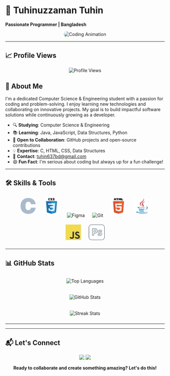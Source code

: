# 👋 Tuhinuzzaman Tuhin

**Passionate Programmer | Bangladesh**

<p align="center">
  <img src="https://miro.medium.com/max/1360/0*7Q3yvSIv_t0ioJ-Z.gif" alt="Coding Animation" width="350" style="border-radius: 10px;">
</p>

---
## 📈 Profile Views

<p align="center">
  <img src="https://komarev.com/ghpvc/?username=tuhin637&label=Profile%20views&color=0e75b6&style=flat" alt="Profile Views">
</p>

## 🌟 About Me

I'm a dedicated Computer Science & Engineering student with a passion for coding and problem-solving. I enjoy learning new technologies and collaborating on innovative projects. My goal is to build impactful software solutions while continuously growing as a developer.

- 🔍 **Studying**: Computer Science & Engineering
- 📚 **Learning**: Java, JavaScript, Data Structures, Python
- 🤝 **Open to Collaboration**: GitHub projects and open-source contributions
- 💡 **Expertise**: C, HTML, CSS, Data Structures
- 📧 **Contact**: [tuhin637bd@gmail.com](mailto:tuhin637bd@gmail.com)
- 😄 **Fun Fact**: I'm serious about coding but always up for a fun challenge!

---

## 🛠️ Skills & Tools

<p align="center">
  <img src="https://raw.githubusercontent.com/devicons/devicon/master/icons/c/c-original.svg" alt="C" width="50" height="50" style="margin: 10px;">
  <img src="https://raw.githubusercontent.com/devicons/devicon/master/icons/css3/css3-original-wordmark.svg" alt="CSS3" width="50" height="50" style="margin: 10px;">
  <img src="https://www.vectorlogo.zone/logos/figma/figma-icon.svg" alt="Figma" width="50" height="50" style="margin: 10px;">
  <img src="https://www.vectorlogo.zone/logos/git-scm/git-scm-icon.svg" alt="Git" width="50" height="50" style="margin: 10px;">
  <img src="https://raw.githubusercontent.com/devicons/devicon/master/icons/html5/html5-original-wordmark.svg" alt="HTML5" width="50" height="50" style="margin: 10px;">
  <img src="https://raw.githubusercontent.com/devicons/devicon/master/icons/java/java-original.svg" alt="Java" width="50" height="50" style="margin: 10px;">
  <img src="https://raw.githubusercontent.com/devicons/devicon/master/icons/javascript/javascript-original.svg" alt="JavaScript" width="50" height="50" style="margin: 10px;">
  <img src="https://raw.githubusercontent.com/devicons/devicon/master/icons/photoshop/photoshop-line.svg" alt="Photoshop" width="50" height="50" style="margin: 10px;">
</p>

---

## 📊 GitHub Stats

<p align="center">
  <img src="https://github-readme-stats.vercel.app/api/top-langs?username=tuhin637&show_icons=true&locale=en&layout=compact&theme=light&hide_border=true" alt="Top Languages" style="margin: 10px;">
</p>
<p align="center">
  <img src="https://github-readme-stats.vercel.app/api?username=tuhin637&show_icons=true&locale=en&theme=light&hide_border=true" alt="GitHub Stats" style="margin: 10px;">
</p>
<p align="center">
  <img src="https://github-readme-streak-stats.herokuapp.com/?user=tuhin637&theme=light&hide_border=true" alt="Streak Stats" style="margin: 10px;">
</p>

---



---

## 📬 Let's Connect

<p align="center">
  <a href="mailto:tuhin637bd@gmail.com"><img src="https://img.shields.io/badge/Email-tuhin637bd@gmail.com-blue?style=flat-square&logo=gmail"></a>
  <a href="https://github.com/tuhin637"><img src="https://img.shields.io/badge/GitHub-tuhin637-black?style=flat-square&logo=github"></a>
</p>

<p align="center">
  <strong>Ready to collaborate and create something amazing? Let's do this!</strong>
</p>
